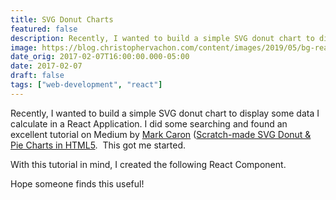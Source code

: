 ```yaml
---
title: SVG Donut Charts
featured: false
description: Recently, I wanted to build a simple SVG donut chart to display some data Icalculate in a React Application. I did some searching and found an excellenttutorial on Medium by Mark Caron  (Scratch-made SVGDonut & Pie Charts in HTML5).  This got me started.With this tutorial in mind, I created the following React Component.Hope someone finds this useful!
image: https://blog.christophervachon.com/content/images/2019/05/bg-react.jpg
date_orig: 2017-02-07T16:00:00.000-05:00
date: 2017-02-07
draft: false
tags: ["web-development", "react"]
---
```


Recently, I wanted to build a simple SVG donut chart to display some data I calculate in a React Application. I did some searching and found an excellent tutorial on Medium by [Mark Caron](https://heyoka.medium.com/) ([Scratch-made SVG Donut & Pie Charts in HTML5](https://heyoka.medium.com/scratch-made-svg-donut-pie-charts-in-html5-2c587e935d72#.on30a1zfm).  This got me started.

With this tutorial in mind, I created the following React Component.

Hope someone finds this useful!
